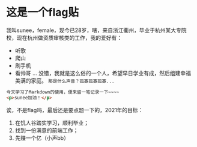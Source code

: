 # 这是一个flag贴
我叫sunee，female，现今已28岁，嗐，来自浙江衢州，毕业于杭州某大专院校，现在杭州做资质审核类的工作，我的爱好有：
* 听歌
* 爬山
* 刷手机
* 看帅哥 ...
没错，我就是这么俗的一个人，希望早日学业有成，然后组建幸福美满的家庭。
`那是什么声音？孤寡孤寡孤寡...`
 ```html
 今天学习了Markdown的使用，便来留一笔记录一下~~~~
 <p>sunee加油！</p>
 ```
 诶，不是flag吗，最后还是要点题一下的，2021年的目标：
 1. 在饥人谷踏实学习，顺利毕业；
 2. 找到一份满意的前端工作；
 3. 先赚一个亿（小声bb）
